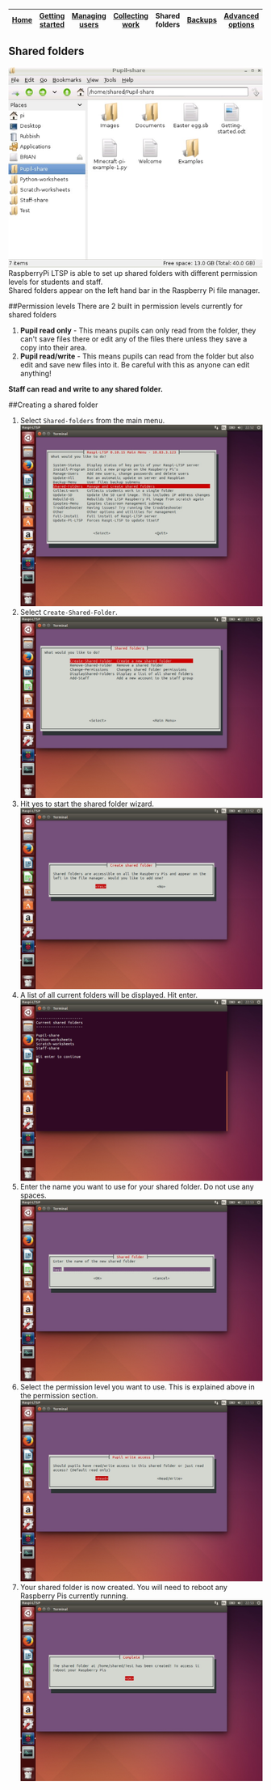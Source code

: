 [Home](../README.md)    | [Getting started](../installation/getting-started.md)     | [Managing users](../manage-users/README.md) | [Collecting work](../collect-work.md) | Shared folders | [Backups](../backups/README.md) | [Advanced options](../advanced/README.md) 
| :-----------: |:-------------:| :-----:| :-----:| :-----:| :-----:| :-----:| 


Shared folders
-----------------------------
![](../images/Shared-folders-8.jpeg) 
RaspberryPi LTSP is able to set up shared folders with different permission levels for students and staff.   
Shared folders appear on the left hand bar in the Raspberry Pi file manager.   

##Permission levels
There are 2 built in permission levels currently for shared folders
1. **Pupil read only** - This means pupils can only read from the folder, they can't save files there or edit any of the files there unless they save a copy into their area.   
2. **Pupil read/write** - This means pupils can read from the folder but also edit and save new files into it. Be careful with this as anyone can edit anything!   
    
**Staff can read and write to any shared folder.**

##Creating a shared folder

1. Select ```Shared-folders``` from the main menu.   
![](../images/Shared-folders-1.jpeg)   
2. Select ```Create-Shared-Folder```.  
![](../images/Shared-folders-2.jpeg)  
3. Hit yes to start the shared folder wizard.  
![](../images/Shared-folders-3.jpeg)   
4. A list of all current folders will be displayed. Hit enter.   
![](../images/Shared-folders-4.jpeg)   
5. Enter the name you want to use for your shared folder. Do not use any spaces.   
![](../images/Shared-folders-5.jpeg)   
6. Select the permission level you want to use. This is explained above in the permission section.  
![](../images/Shared-folders-6.jpeg)  
7. Your shared folder is now created. You will need to reboot any Raspberry Pis currently running.   
![](../images/Shared-folders-7.jpeg)  


